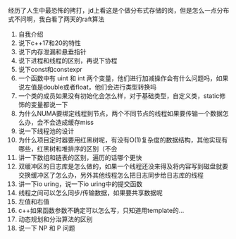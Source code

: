 经历了人生中最恐怖的拷打，jd上看这是个做分布式存储的岗，但是怎么一点分布式不问啊，我白看了两天的raft算法
1. 自我介绍
2. 说下c++17和20的特性
3. 说下内存泄漏和悬垂指针 
4. 说下进程和线程的区别，再说下协程
5. 说下const和constexpr
6. 一个函数中有 uint 和 int 两个变量，他们进行加减操作会有什么问题吗，如果说左值是double或者float，他们会进行类型转换吗
7. 一个类的成员如果没有初始化会怎么样，对于基础类型，自定义类，static修饰的变量都说一下
8. 为什么NUMA要绑定线程到节点，两个不同节点的线程如果要传输一个数据怎么办，会不会造成缓存miss
9. 说一下线程池的设计
10. 为什么项目定时器要用红黑树呢，有没有O(1)复杂度的数据结构，其他实现有哪些，红黑树和堆排序的区别（不会
11. 讲一下数组和链表的区别，遍历的话哪个更快
12. 双缓冲区的日志库是怎么做的，如果一个线程还没来得及将内容写到磁盘就要交换缓冲区了怎么办，另外其他线程怎么把日志同步给日志库的线程 
13. 讲一下io uring，说一下io uring中的提交函数
14. 线程之间可以怎么同步/传输数据，如果要共享数据呢
15. 左值和右值
16. c++如果函数参数不确定可以怎么写，只知道用template的…
17. 动态规划和分治算法的区别
18. 说一下 NP 和 P 问题



